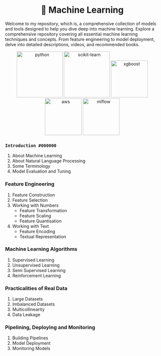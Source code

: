 <h1 align="center">🤖 Machine Learning</h1>
<p>
    Welcome to my repository, which is, a comprehensive collection of models and tools designed to help you dive deep into machine learning. Explore a comprehensive repository covering all essential machine learning techniques and concepts. From feature engineering to model deployment, delve into detailed descriptions, videos, and recommended books. 
</p>


<p align="center"> 
    <img src="https://upload.wikimedia.org/wikipedia/commons/thumb/f/f8/Python_logo_and_wordmark.svg/2560px-Python_logo_and_wordmark.svg.png" alt="python" width="150"/>
    <img src="https://upload.wikimedia.org/wikipedia/commons/thumb/0/05/Scikit_learn_logo_small.svg/2560px-Scikit_learn_logo_small.svg.png" alt="scikit-learn" width="150"/>
    <img src="https://www.intel.com/content/dam/www/central-libraries/us/en/images/2022-11/xgboost-logo-rwd.png.rendition.intel.web.480.360.png" alt="xgboost" width="120">
    <img src="https://upload.wikimedia.org/wikipedia/commons/thumb/9/93/Amazon_Web_Services_Logo.svg/2560px-Amazon_Web_Services_Logo.svg.png" alt="aws" width="120"/>
    <img src="https://adatis.co.uk/wp-content/uploads/MLflow-logo.png" alt="mlflow" width="120"/>
</p>


### `Introduction #000000`
1. About Machine Learning
2. About Natural Language Processing
3. Some Terminology
4. Model Evaluation and Tuning


### Feature Engineering
1. Feature Construction
2. Feature Selection
3. Working with Numbers
    - Feature Transformation
    - Feature Scaling
    - Feature Quantisation
4. Working with Text
    - Feature Encoding
    - Textual Representation


### Machine Learning Algorithms
1. Supervised Learning
2. Unsupervised Learning
3. Semi Supervised Learning
4. Reinforcement Learning


### Practicalities of Real Data
1. Large Datasets
2. Imbalanced Datasets
3. Multicollinearity
4. Data Leakage


### Pipelining, Deploying and Monitoring
1. Building Pipelines
2. Model Deployment
3. Monitoring Models
